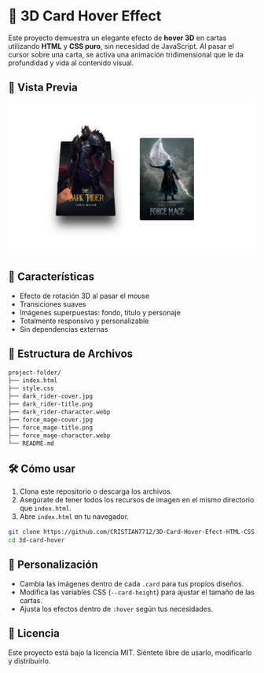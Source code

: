 # 🎴 3D Card Hover Effect

Este proyecto demuestra un elegante efecto de **hover 3D** en cartas utilizando **HTML** y **CSS puro**, sin necesidad de JavaScript. Al pasar el cursor sobre una carta, se activa una animación tridimensional que le da profundidad y vida al contenido visual.

## 📸 Vista Previa

![preview](./example.jpg)

## 🚀 Características

- Efecto de rotación 3D al pasar el mouse
- Transiciones suaves
- Imágenes superpuestas: fondo, título y personaje
- Totalmente responsivo y personalizable
- Sin dependencias externas

## 🧩 Estructura de Archivos

```
project-folder/
├── index.html
├── style.css
├── dark_rider-cover.jpg
├── dark_rider-title.png
├── dark_rider-character.webp
├── force_mage-cover.jpg
├── force_mage-title.png
├── force_mage-character.webp
└── README.md
```

## 🛠️ Cómo usar

1. Clona este repositorio o descarga los archivos.
2. Asegúrate de tener todos los recursos de imagen en el mismo directorio que `index.html`.
3. Abre `index.html` en tu navegador.

```bash
git clone https://github.com/CRISTIAN7712/3D-Card-Hover-Efect-HTML-CSS.git
cd 3d-card-hover
```

## 🧪 Personalización

- Cambia las imágenes dentro de cada `.card` para tus propios diseños.
- Modifica las variables CSS (`--card-height`) para ajustar el tamaño de las cartas.
- Ajusta los efectos dentro de `:hover` según tus necesidades.

## 📄 Licencia

Este proyecto está bajo la licencia MIT. Siéntete libre de usarlo, modificarlo y distribuirlo.


